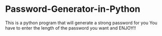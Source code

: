 # Password-Generator-in-Python
This is a python program that will generate a strong password for you 
You have to enter the length of the password you want and
ENJOY!!
